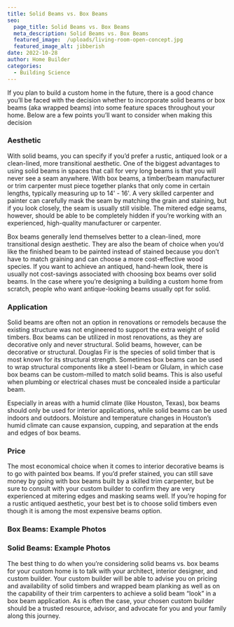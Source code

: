 ```yaml
---
title: Solid Beams vs. Box Beams
seo:
  page_title: Solid Beams vs. Box Beams
  meta_description: Solid Beams vs. Box Beams
  featured_image:  /uploads/living-room-open-concept.jpg
  featured_image_alt: jibberish
date: 2022-10-28
author: Home Builder
categories:
  - Building Science
---
```


If you plan to build a custom home in the future, there is a good chance you’ll be faced with the decision whether to incorporate solid beams or box beams (aka wrapped beams) into some feature spaces throughout your home. Below are a few points you’ll want to consider when making this decision

### Aesthetic

With solid beams, you can specify if you’d prefer a rustic, antiqued look or a clean-lined, more transitional aesthetic. One of the biggest advantages to using solid beams in spaces that call for very long beams is that you will never see a seam anywhere. With box beams, a timber/beam manufacturer or trim carpenter must piece together planks that only come in certain lengths, typically measuring up to 14' - 16'. A very skilled carpenter and painter can carefully mask the seam by matching the grain and staining, but if you look closely, the seam is usually still visible. The mitered edge seams, however, should be able to be completely hidden if you’re working with an experienced, high-quality manufacturer or carpenter.

Box beams generally lend themselves better to a clean-lined, more transitional design aesthetic. They are also the beam of choice when you’d like the finished beam to be painted instead of stained because you don’t have to match graining and can choose a more cost-effective wood species. If you want to achieve an antiqued, hand-hewn look, there is usually not cost-savings associated with choosing box beams over solid beams. In the case where you’re designing a building a custom home from scratch, people who want antique-looking beams usually opt for solid.

### Application

Solid beams are often not an option in renovations or remodels because the existing structure was not engineered to support the extra weight of solid timbers. Box beams can be utilized in most renovations, as they are decorative only and never structural. Solid beams, however, can be decorative or structural. Douglas Fir is the species of solid timber that is most known for its structural strength. Sometimes box beams can be used to wrap structural components like a steel I-beam or Glulam, in which case box beams can be custom-milled to match solid beams. This is also useful when plumbing or electrical chases must be concealed inside a particular beam.

Especially in areas with a humid climate (like Houston, Texas), box beams should only be used for interior applications, while solid beams can be used indoors and outdoors. Moisture and temperature changes in Houston’s humid climate can cause expansion, cupping, and separation at the ends and edges of box beams.

### Price

The most economical choice when it comes to interior decorative beams is to go with painted box beams. If you’d prefer stained, you can still save money by going with box beams built by a skilled trim carpenter, but be sure to consult with your custom builder to confirm they are very experienced at mitering edges and masking seams well. If you’re hoping for a rustic antiqued aesthetic, your best bet is to choose solid timbers even though it is among the most expensive beams option.

### Box Beams: Example Photos

### Solid Beams: Example Photos

The best thing to do when you’re considering solid beams vs. box beams for your custom home is to talk with your architect, interior designer, and custom builder. Your custom builder will be able to advise you on pricing and availability of solid timbers and wrapped beam planking as well as on the capability of their trim carpenters to achieve a solid beam “look” in a box beam application. As is often the case, your chosen custom builder should be a trusted resource, advisor, and advocate for you and your family along this journey.